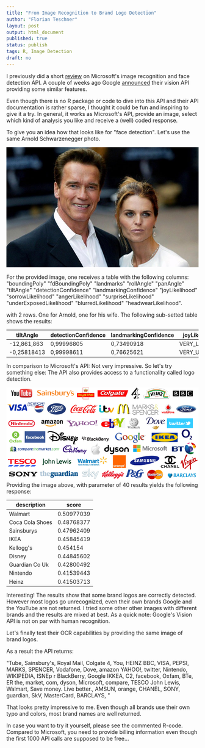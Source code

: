 ```yaml
---
title: "From Image Recognition to Brand Logo Detection"
author: "Florian Teschner"
layout: post
output: html_document
published: true
status: publish
tags: R, Image Detection
draft: no
---
```

 
 
I previously did a short [review](http://flovv.github.io/Image-Recognition/) on Microsoft's image recognition and face detection API. A couple of weeks ago Google [announced](https://cloudplatform.googleblog.com/2016/02/Google-Cloud-Vision-API-enters-beta-open-to-all-to-try.html) their vision API providing some similar features.
 
Even though there is no R package or code to dive into this API and their API documentation is rather sparse, I thought it could be fun and inspiring to give it a try.
In general, it works as Microsoft's API, provide an image, select which kind of analysis you like and receive a (well) coded response.
 
To give you an idea how that looks like for "face detection".
Let's use the same Arnold Schwarzenegger photo.
 
![Face detection example](/figures/arnold_wife.jpg)
 
For the provided image, one receives a table with the following columns:  "boundingPoly"           "fdBoundingPoly"         "landmarks"              "rollAngle"              "panAngle"               "tiltAngle"              "detectionConfidence"    "landmarkingConfidence"  "joyLikelihood"          "sorrowLikelihood"       "angerLikelihood"        "surpriseLikelihood"    "underExposedLikelihood" "blurredLikelihood"      "headwearLikelihood".
 
with 2 rows. One for Arnold, one for his wife. The following sub-setted table shows the results:
 
| tiltAngle   | detectionConfidence | landmarkingConfidence | joyLikelihood | sorrowLikelihood |
|-------------|---------------------|-----------------------|---------------|------------------|
| -12,861,863 | 0,99996805          | 0,73490918            | VERY_LIKELY   | VERY_UNLIKELY    |
| -0,25818413 | 0,99998611          | 0,76625621            | VERY_UNLIKELY | VERY_UNLIKELY    |
 
In comparison to Microsoft's API: Not very impressive. 
So let's try something else: The API also provides access to a functionality called logo detection.
 
![brand recognition example](/figures/brandlogos.png)
Providing the image above, with parameter of 40 results yields the following response:
 
| description     | score      |
|-----------------|------------|
| Walmart         | 0.50977039 |
| Coca Cola Shoes | 0.48768377 |
| Sainsburys      | 0.47962409 |
| IKEA            | 0.45845419 |
| Kellogg's       | 0.454154   |
| Disney          | 0.44845602 |
| Guardian Co Uk  | 0.42800492 |
| Nintendo        | 0.41539443 |
| Heinz           | 0.41503713 |
 
 
Interesting! The results show that some brand logos are correctly detected. However most logos go unrecognized, even their own brands Google and the YouTube are not returned. I tried some other other images with different brands and the results are mixed at best. As a quick note: Google's Vision API is not on par with human recognition.
 
Let's finally test their OCR capabilities by providing the same image of brand logos.
 
As a result the API returns:
 
"Tube, Sainsbury's, Royal Mail, Colgate 4, You, HEINZ BBC, VISA, PEPSI, MARKS, SPENCER, Vodafone, Dove, amazon YAHOO!, twitter, Nintendo, WIKIPEDIA, ISNEp r BlackBerry, Google IKKEA, C2, facebook, Oxfam, BTe, ER the, market, com, dyson, Microsoft, compare, TESCO John Lewis, Walmart, Save money. Live better., AMSUN, orange, CHANEL, SONY, guardian, SkV, MasterCard, BARCLAYS, "
 
That looks pretty impressive to me. Even though all brands use their own typo and colors, most brand names are well returned.
 
In case you want to try it yourself, please see the commented R-code.
Compared to Microsoft, you need to provide billing information even though the first 1000 API calls are supposed to be free...
 
<script src="https://gist.github.com/flovv/524f5bf2f465e5a4da25.js"></script>
 
 
 
 
